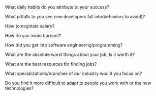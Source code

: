 What daily habits do you attribute to your success?

What pitfalls to you see new developers fall into(behaviors to avoid)?

How to negotate salary?

How do you avoid burnout? 

How did you get into software engineering/programming?

What are the absolute worst things about your job, is it worth it? 

What are the best resources for finding jobs? 

What specializations/branches of our industry would you focus on? 

Do you find it more difficult to adapt to people you work with or the new technologies? 
